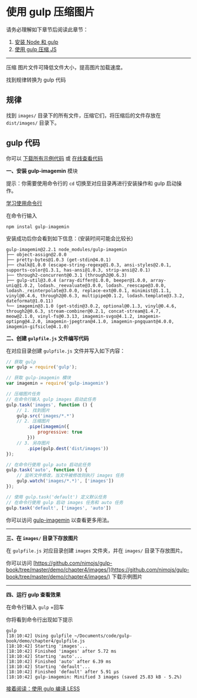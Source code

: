 使用 gulp 压缩图片
================

请务必理解如下章节后阅读此章节：

1. [安装 Node 和 gulp](chapter1.md)
2. [使用 gulp 压缩 JS](chapter2.md)

----------

压缩 图片文件可降低文件大小，提高图片加载速度。

找到规律转换为 gulp 代码

规律
---
找到 `images/` 目录下的所有文件，压缩它们，将压缩后的文件存放在 `dist/images/` 目录下。

gulp 代码
---------

你可以 [下载所有示例代码](https://github.com/nimojs/gulp-book/archive/master.zip) 或 [在线查看代码](https://github.com/nimojs/gulp-book/tree/master/demo/chapter4)



**一、安装 gulp-imagemin** 模块

提示：你需要使用命令行的 `cd` 切换至对应目录再进行安装操作和 gulp 启动操作。

[学习使用命令行](chapter1.md)

在命令行输入

```
npm instal gulp-imagemin
```

安装成功后你会看到如下信息：(安装时间可能会比较长)

```
gulp-imagemin@2.2.1 node_modules/gulp-imagemin
├── object-assign@2.0.0
├── pretty-bytes@1.0.3 (get-stdin@4.0.1)
├── chalk@1.0.0 (escape-string-regexp@1.0.3, ansi-styles@2.0.1, supports-color@1.3.1, has-ansi@1.0.3, strip-ansi@2.0.1)
├── through2-concurrent@0.3.1 (through2@0.6.3)
├── gulp-util@3.0.4 (array-differ@1.0.0, beeper@1.0.0, array-uniq@1.0.2, lodash._reevaluate@3.0.0, lodash._reescape@3.0.0, lodash._reinterpolate@3.0.0, replace-ext@0.0.1, minimist@1.1.1, vinyl@0.4.6, through2@0.6.3, multipipe@0.1.2, lodash.template@3.3.2, dateformat@1.0.11)
└── imagemin@3.1.0 (get-stdin@3.0.2, optional@0.1.3, vinyl@0.4.6, through2@0.6.3, stream-combiner@0.2.1, concat-stream@1.4.7, meow@2.1.0, vinyl-fs@0.3.13, imagemin-svgo@4.1.2, imagemin-optipng@4.2.0, imagemin-jpegtran@4.1.0, imagemin-pngquant@4.0.0, imagemin-gifsicle@4.1.0)
```

**二、创建 `gulpfile.js` 文件编写代码**

在对应目录创建 `gulpfile.js` 文件并写入如下内容：

```js
// 获取 gulp
var gulp = require('gulp');

// 获取 gulp-imagemin 模块
var imagemin = require('gulp-imagemin')

// 压缩图片任务
// 在命令行输入 gulp images 启动此任务
gulp.task('images', function () {
    // 1. 找到图片
    gulp.src('images/*.*')
    // 2. 压缩图片
        .pipe(imagemin({
            progressive: true
        }))
    // 3. 另存图片
        .pipe(gulp.dest('dist/images'))
});

// 在命令行使用 gulp auto 启动此任务
gulp.task('auto', function () {
    // 监听文件修改，当文件被修改则执行 images 任务
    gulp.watch('images/*.*)', ['images'])
});

// 使用 gulp.task('default') 定义默认任务
// 在命令行使用 gulp 启动 images 任务和 auto 任务
gulp.task('default', ['images', 'auto'])
```

你可以访问 [gulp-imagemin](gulp-imagemin) 以查看更多用法。

------

**三、在 `images/` 目录下存放图片**

在 `gulpfile.js` 对应目录创建 `images` 文件夹，并在 `images/` 目录下存放图片。

你可以访问 [https://github.com/nimojs/gulp-book/tree/master/demo/chapter4/images/](https://github.com/nimojs/gulp-book/tree/master/demo/chapter4/images/) 下载示例图片


--------

**四、运行 gulp 查看效果**

在命令行输入 `gulp` +回车

你将看到命令行出现如下提示

```
gulp
[18:10:42] Using gulpfile ~/Documents/code/gulp-book/demo/chapter4/gulpfile.js
[18:10:42] Starting 'images'...
[18:10:42] Finished 'images' after 5.72 ms
[18:10:42] Starting 'auto'...
[18:10:42] Finished 'auto' after 6.39 ms
[18:10:42] Starting 'default'...
[18:10:42] Finished 'default' after 5.91 μs
[18:10:42] gulp-imagemin: Minified 3 images (saved 25.83 kB - 5.2%)
```

[接着阅读：使用 gulp 编译 LESS](chapter5.md)